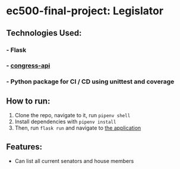 # ec500-final-project: Legislator

## Technologies Used:
### - Flask
### - [congress-api](https://projects.propublica.org/api-docs/congress-api/)
### - Python package for CI / CD using unittest and coverage


## How to run:
1) Clone the repo, navigate to it, run `pipenv shell`
2) Install dependencies with `pipenv install`
3) Then, run `flask run` and navigate to [the application](http://127.0.0.1:5000/)

## Features:
- Can list all current senators and house members
